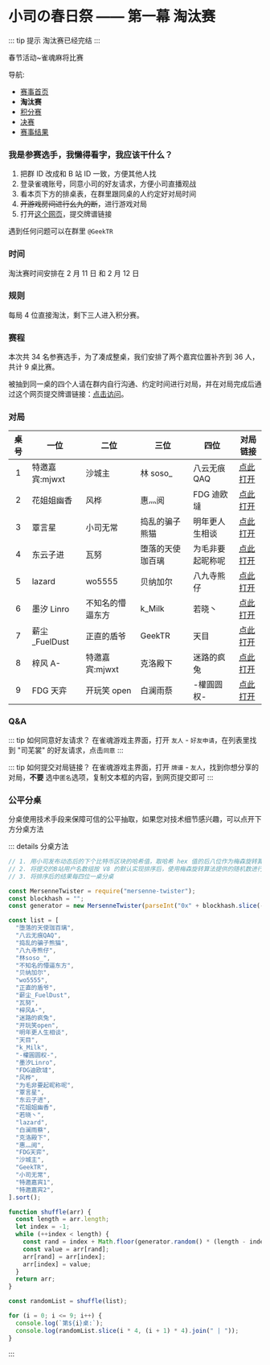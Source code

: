 # 小司の春日祭 —— 第一幕 淘汰赛

::: tip 提示
淘汰赛已经完结
:::

春节活动~雀魂麻将比赛

导航:

- [赛事首页](./)
- **淘汰赛**
- [积分赛](./stage-2.md)
- [决赛](./stage-3.md)
- [赛事结果](./stage-4.md)

### 我是参赛选手，我懒得看字，我应该干什么？

1. 把群 ID 改成和 B 站 ID 一致，方便其他人找
1. 登录雀魂账号，同意小司的好友请求，方便小司直播观战
1. 看本页下方的排桌表，在群里跟同桌的人约定好对局时间
1. ~~开游戏房间进行幺九的断~~，进行游戏对局
1. 打开[这个网页](https://wj.qq.com/s2/8044813/8d0b/)，提交牌谱链接

遇到任何问题可以在群里 `@GeekTR`

### 时间

淘汰赛时间安排在 2 月 11 日 和 2 月 12 日

### 规则

每局 4 位直接淘汰，剩下三人进入积分赛。

### 赛程

本次共 34 名参赛选手，为了凑成整桌，我们安排了两个嘉宾位置补齐到 36 人，共计 9 桌比赛。

被抽到同一桌的四个人请在群内自行沟通、约定时间进行对局，并在对局完成后通过这个网页提交牌谱链接：[点击访问](https://wj.qq.com/s2/8044813/8d0b/)。

### 对局

| 桌号 | 一位           | 二位             | 三位             | 四位             | 对局链接          |
| :--: | -------------- | ---------------- | ---------------- | ---------------- | ----------------- |
|  1   | 特邀嘉宾:mjwxt | 沙城主           | 林 soso\_        | 八云无痕 QAQ     | [点此打开][desk1] |
|  2   | 花姐姐幽香     | 风桦             | 惠灬阅           | FDG 迪欧墶       | [点此打开][desk2] |
|  3   | 覃言星         | 小司无常         | 捣乱的骗子熊猫   | 明年更人生相谈   | [点此打开][desk3] |
|  4   | 东云子进       | 瓦努             | 堕落的天使珈百璃 | 为毛非要起昵称呢 | [点此打开][desk4] |
|  5   | lazard         | wo5555           | 贝纳加尔         | 八九寺熊仔       | [点此打开][desk5] |
|  6   | 墨汐 Linro     | 不知名的懵逼东方 | k_Milk           | 若晓丶           | [点此打开][desk6] |
|  7   | 薪尘\_FuelDust | 正直的盾爷       | GeekTR           | 天目             | [点此打开][desk7] |
|  8   | 梓风 A-        | 特邀嘉宾:mjwxt   | 克洛殿下         | 迷路的疯兔       | [点此打开][desk8] |
|  9   | FDG 天弈       | 开玩笑 open      | 白澜雨蔡         | -權圓圆权-       | [点此打开][desk9] |

### Q&A

::: tip 如何同意好友请求？
在雀魂游戏主界面，打开 `友人` - `好友申请`，在列表里找到 "司芜裳" 的好友请求，点击`同意`
:::

::: tip 如何提交对局链接？
在雀魂游戏主界面，打开 `牌谱` - `友人`，找到你想分享的对局，**不要** 选中`匿名`选项，复制文本框的内容，到网页提交即可
:::

### 公平分桌

分桌使用技术手段来保障可信的公平抽取，如果您对技术细节感兴趣，可以点开下方分桌方法

::: details 分桌方法

```javascript
// 1. 用小司发布动态后的下个比特币区块的哈希值，取哈希 hex 值的后八位作为梅森旋转算法的种子
// 2. 将提交的B站用户名数组按 V8 的默认实现排序后，使用梅森旋转算法提供的随机数进行随机排序
// 3. 将排序后的结果每四位一桌分桌

const MersenneTwister = require("mersenne-twister");
const blockhash = "";
const generator = new MersenneTwister(parseInt("0x" + blockhash.slice(-8)));

const list = [
  "堕落的天使珈百璃",
  "八云无痕QAQ",
  "捣乱的骗子熊猫",
  "八九寺熊仔",
  "林soso_",
  "不知名的懵逼东方",
  "贝纳加尔",
  "wo5555",
  "正直的盾爷",
  "薪尘_FuelDust",
  "瓦努",
  "梓风A-",
  "迷路的疯兔",
  "开玩笑open",
  "明年更人生相谈",
  "天目",
  "k_Milk",
  "-權圓圆权-",
  "墨汐Linro",
  "FDG迪欧墶",
  "风桦",
  "为毛非要起昵称呢",
  "覃言星",
  "东云子进",
  "花姐姐幽香",
  "若晓丶",
  "lazard",
  "白澜雨蔡",
  "克洛殿下",
  "惠灬阅",
  "FDG天弈",
  "沙城主",
  "GeekTR",
  "小司无常",
  "特邀嘉宾1",
  "特邀嘉宾2",
].sort();

function shuffle(arr) {
  const length = arr.length;
  let index = -1;
  while (++index < length) {
    const rand = index + Math.floor(generator.random() * (length - index));
    const value = arr[rand];
    arr[rand] = arr[index];
    arr[index] = value;
  }
  return arr;
}

const randomList = shuffle(list);

for (i = 0; i <= 9; i++) {
  console.log(`第${i}桌:`);
  console.log(randomList.slice(i * 4, (i + 1) * 4).join(" | "));
}
```

:::

<style>
.yuu-theme-dark summary {
  color: #1a1a1a;
}
</style>

[desk1]: https://game.maj-soul.com/1/?paipu=210212-9d70e852-e6cc-478e-9521-f54b109fea92_a111398079
[desk2]: https://game.maj-soul.com/1/?paipu=210211-3e31ade4-d2c4-4be4-b817-48b5f5603598_a92996991
[desk3]: https://game.maj-soul.com/1/?paipu=210212-6e9bb818-38ba-479a-88f9-3d415efb7bf7_a11957832
[desk4]: https://game.maj-soul.com/1/?paipu=210211-f3978d67-df85-400d-8680-d331cb5a178c_a19293405
[desk5]: https://game.maj-soul.com/1/?paipu=210211-ad741cde-8d1e-4109-93f1-112af888c8a0_a110593724
[desk6]: https://game.maj-soul.com/1/?paipu=210211-7a0d82a0-5ed9-4290-8b54-b15f1151549e_a91795565
[desk7]: https://game.maj-soul.com/1/?paipu=210211-581fbdef-81a9-429a-9155-73efce39a26b_a88885562
[desk8]: https://game.maj-soul.com/1/?paipu=210211-62839a58-3acc-48fe-901b-1add65f34410_a91751734
[desk9]: https://game.maj-soul.com/1/?paipu=210211-6a5ab7c9-89e5-4f35-8375-c9c42ad7bdbb_a110698080
